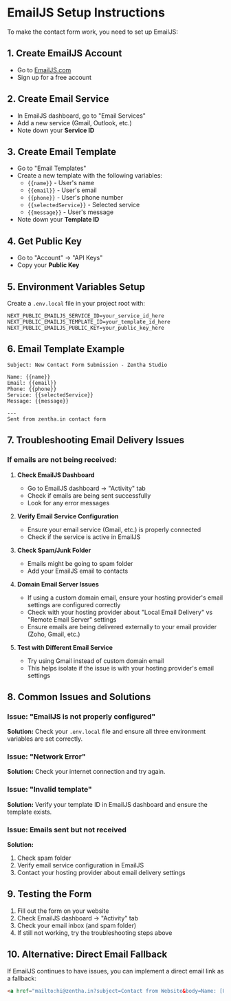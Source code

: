 # EmailJS Setup Instructions

To make the contact form work, you need to set up EmailJS:

## 1. Create EmailJS Account
- Go to [EmailJS.com](https://www.emailjs.com/)
- Sign up for a free account

## 2. Create Email Service
- In EmailJS dashboard, go to "Email Services"
- Add a new service (Gmail, Outlook, etc.)
- Note down your **Service ID**

## 3. Create Email Template
- Go to "Email Templates"
- Create a new template with the following variables:
  - `{{name}}` - User's name
  - `{{email}}` - User's email
  - `{{phone}}` - User's phone number
  - `{{selectedService}}` - Selected service
  - `{{message}}` - User's message
- Note down your **Template ID**

## 4. Get Public Key
- Go to "Account" → "API Keys"
- Copy your **Public Key**

## 5. Environment Variables Setup
Create a `.env.local` file in your project root with:

```env
NEXT_PUBLIC_EMAILJS_SERVICE_ID=your_service_id_here
NEXT_PUBLIC_EMAILJS_TEMPLATE_ID=your_template_id_here
NEXT_PUBLIC_EMAILJS_PUBLIC_KEY=your_public_key_here
```

## 6. Email Template Example
```
Subject: New Contact Form Submission - Zentha Studio

Name: {{name}}
Email: {{email}}
Phone: {{phone}}
Service: {{selectedService}}
Message: {{message}}

---
Sent from zentha.in contact form
```

## 7. Troubleshooting Email Delivery Issues

### If emails are not being received:

1. **Check EmailJS Dashboard**
   - Go to EmailJS dashboard → "Activity" tab
   - Check if emails are being sent successfully
   - Look for any error messages

2. **Verify Email Service Configuration**
   - Ensure your email service (Gmail, etc.) is properly connected
   - Check if the service is active in EmailJS

3. **Check Spam/Junk Folder**
   - Emails might be going to spam folder
   - Add your EmailJS email to contacts

4. **Domain Email Server Issues**
   - If using a custom domain email, ensure your hosting provider's email settings are configured correctly
   - Check with your hosting provider about "Local Email Delivery" vs "Remote Email Server" settings
   - Ensure emails are being delivered externally to your email provider (Zoho, Gmail, etc.)

5. **Test with Different Email Service**
   - Try using Gmail instead of custom domain email
   - This helps isolate if the issue is with your hosting provider's email settings

## 8. Common Issues and Solutions

### Issue: "EmailJS is not properly configured"
**Solution:** Check your `.env.local` file and ensure all three environment variables are set correctly.

### Issue: "Network Error"
**Solution:** Check your internet connection and try again.

### Issue: "Invalid template"
**Solution:** Verify your template ID in EmailJS dashboard and ensure the template exists.

### Issue: Emails sent but not received
**Solution:** 
1. Check spam folder
2. Verify email service configuration in EmailJS
3. Contact your hosting provider about email delivery settings

## 9. Testing the Form
1. Fill out the form on your website
2. Check EmailJS dashboard → "Activity" tab
3. Check your email inbox (and spam folder)
4. If still not working, try the troubleshooting steps above

## 10. Alternative: Direct Email Fallback
If EmailJS continues to have issues, you can implement a direct email link as a fallback:
```html
<a href="mailto:hi@zentha.in?subject=Contact from Website&body=Name: [User Name]%0D%0AEmail: [User Email]%0D%0AService: [Selected Service]%0D%0AMessage: [User Message]">Contact us directly</a>
``` 